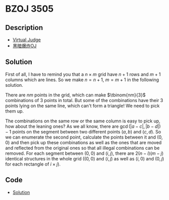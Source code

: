 # BZOJ 3505

## Description

- [Virtual Judge](https://vjudge.net/problem/HYSBZ-3505)
- [黑暗爆炸OJ](https://darkbzoj.tk/problem/3505)

## Solution

First of all, I have to remind you that a $n\times m$ grid have $n+1$ rows and $m+1$ columns which are lines. So we make $n=n+1$, $m=m+1$ in the following solution.

There are $nm$ points in the grid, which can make $\tbinom{nm}{3}$ combinations of 3 points in total. But some of the combinations have their 3 points lying on the same line, which can't form a triangle! We need to pick them up.

The combinations on the same row or the same column is easy to pick up, how about the leaning ones? As we all know, there are $\gcd(|a-c|,|b-d|)-1$ points on the segment between two different points $(a,b)$ and $(c,d)$. So we can enumerate the second point, calculate the points between it and $(0,0)$ and then pick up these combinations as well as the ones that are moved and reflected from the original ones so that all illegal combinations can be removed. For each segment between $(0,0)$ and $(i,j)$, there are $2(n-i)(m-j)$ identical structures in the whole grid ($(0,0)$ and $(i,j)$ as well as $(i,0)$ and $(0,j)$ for each rectangle of $i\times j$).

## Code

- [Solution](BZOJ.3505.0.cpp)
